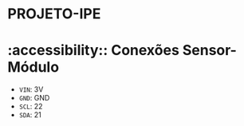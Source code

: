 # PROJETO-IPE
# :accessibility:: Conexões Sensor-Módulo

- `VIN`: 3V
- `GND`: GND 
- `SCL`: 22
- `SDA`: 21
